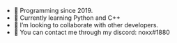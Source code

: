 


- 🔭 Programming since 2019.
- 🌱 Currently learning Python and C++
- 👯 I’m looking to collaborate with other developers.
- 💬 You can contact me through my discord: noxx#1880
